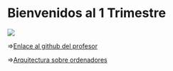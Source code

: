 # Bienvenidos al 1 Trimestre

![](https://avatars.githubusercontent.com/u/60569015?v=4)

=>[Enlace al github del profesor](https://github.com/d-prieto)

=>[Arquitectura sobre ordenadores](https://github.com/Baultek/1-Trimestre/blob/main/ARQUITECTURA%20DE%20ORDENADORES.md)
